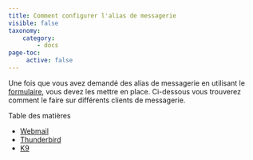 ```yaml
---
title: Comment configurer l'alias de messagerie
visible: false
taxonomy:
    category:
        - docs
page-toc:
     active: false
---
```


Une fois que vous avez demandé des alias de messagerie en utilisant le [formulaire](https://disroot.org/forms/alias-request-form), vous devez les mettre en place. Ci-dessous vous trouverez comment le faire sur différents clients de messagerie.

Table des matières
- [Webmail](webmail)
- [Thunderbird](thunderbird)
- [K9](k9)
